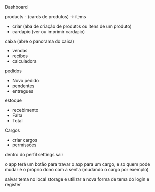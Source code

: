 Dashboard

products - (cards de produtos) -> items
 - criar (aba de criação de produtos ou itens de um produto)
 - cardápio (ver ou imprimir cardapio)


caixa (abre o panorama do caixa)
 - vendas
 - recibos
 - calculadora

pedidos
 - Novo pedido
 - pendentes
 - entregues


estoque
 - recebimento
 - Falta
 - Total
 

Cargos
 - criar cargos
 - permissões



dentro do perfil
settings
sair



o app terá um botão para travar o app para um cargo, e so quem pode mudar é o próprio dono com a senha (mudando o cargo por exemplo)


salvar tema no local storage e utilizar a nova forma de tema do login e register